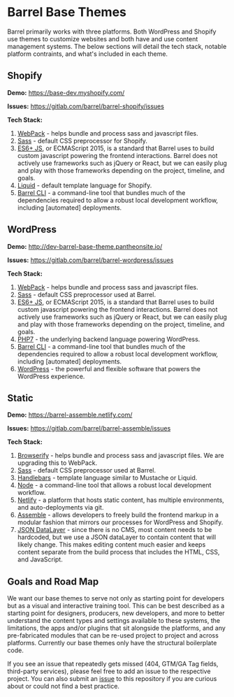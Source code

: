 # Barrel Base Themes

Barrel primarily works with three platforms. Both WordPress and Shopify use themes to customize websites and both have and use content management systems. The below sections will detail the tech stack, notable platform contraints, and what's included in each theme. 

## Shopify

**Demo:** https://base-dev.myshopify.com/

**Issues:** https://gitlab.com/barrel/barrel-shopify/issues

**Tech Stack:**

1. [WebPack](https://webpack.js.org/) - helps bundle and process sass and javascript files.
2. [Sass](https://www.shopify.com/partners/blog/a-beginners-guide-to-building-shopify-themes-with-sass-part-1-getting-started-with-sass/) - default CSS preprocessor for Shopify. 
3. [ES6+ JS](https://developer.mozilla.org/en-US/docs/Web/JavaScript), or ECMAScript 2015, is a standard that Barrel uses to build custom javascript powering the frontend interactions. Barrel does not actively use frameworks such as jQuery or React, but we can easily plug and play with those frameworks depending on the project, timeline, and goals.
4. [Liquid](https://help.shopify.com/themes/liquid/basics) - default template language for Shopify.
5. [Barrel CLI](https://github.com/barrel/barrel-cli) - a command-line tool that bundles much of the dependencies required to allow a robust local development workflow, including [automated] deployments.

## WordPress

**Demo:** http://dev-barrel-base-theme.pantheonsite.io/

**Issues:** https://gitlab.com/barrel/barrel-wordpress/issues

**Tech Stack:**

1. [WebPack](https://webpack.js.org/) - helps bundle and process sass and javascript files.
2. [Sass](https://sass-lang.com) - default CSS preprocessor used at Barrel. 
3. [ES6+ JS](https://developer.mozilla.org/en-US/docs/Web/JavaScript), or ECMAScript 2015, is a standard that Barrel uses to build custom javascript powering the frontend interactions. Barrel does not actively use frameworks such as jQuery or React, but we can easily plug and play with those frameworks depending on the project, timeline, and goals.
4. [PHP7](https://pantheon.io/blog/php-7-now-available-all-sites-pantheon) - the underlying backend language powering WordPress.
5. [Barrel CLI](https://github.com/barrel/barrel-cli) - a command-line tool that bundles much of the dependencies required to allow a robust local development workflow, including [automated] deployments.
6. [WordPress](https://wordpress.org/) - the powerful and flexible software that powers the WordPress experience.

## Static

**Demo:** https://barrel-assemble.netlify.com/

**Issues:** https://gitlab.com/barrel/barrel-assemble/issues

**Tech Stack:**

1. [Browserify](http://browserify.org/) - helps bundle and process sass and javascript files. We are upgrading this to WebPack.
2. [Sass](https://sass-lang.com) - default CSS preprocessor used at Barrel. 
3. [Handlebars](https://handlebarsjs.com/) - template language similar to Mustache or Liquid.
4. [Node](https://nodejs.org/en/) - a command-line tool that allows a robust local development workflow.
5. [Netlify](http://netlify.com/) - a platform that hosts static content, has multiple environments, and auto-deployments via git.
6. [Assemble](https://github.com/assemble/assemble) - allows developers to freely build the frontend markup in a modular fashion that mirrors our processes for WordPress and Shopify. 
7. [JSON DataLayer](https://www.json.org/) - since there is no CMS, most content needs to be hardcoded, but we use a JSON dataLayer to contain content that will likely change. This makes editing content much easier and keeps content separate from the build process that includes the HTML, CSS, and JavaScript. 

## Goals and Road Map

We want our base themes to serve not only as starting point for developers but as a visual and interactive training tool. This can be best described as a starting point for designers, producers, new developers, and more to better understand the content types and settings available to these systems, the limitations, the apps and/or plugins that sit alongside the platforms, and any pre-fabricated modules that can be re-used project to project and across platforms. Currently our base themes only have the structural boilerplate code.

If you see an issue that repeatedly gets missed (404, GTM/GA Tag fields, third-party services), please feel free to add an issue to the respective project. You can also submit an [issue](https://gitlab.com/barrel/barrel-dev-best-practices/issues) to this repository if you are curious about or could not find a best practice.